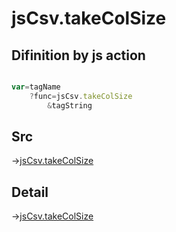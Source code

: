 # jsCsv.takeColSize

## Difinition by js action

```js.js

var=tagName
	?func=jsCsv.takeColSize
		&tagString
```

## Src

->[jsCsv.takeColSize](https://github.com/puutaro/CommandClick/blob/master/app/src/main/java/com/puutaro/commandclick/fragment_lib/terminal_fragment/js_interface/JsCsv.kt#L32)

## Detail

->[jsCsv.takeColSize](https://github.com/puutaro/CommandClick/blob/master/md/developer/js_interface/details/JsCsv/takeColSize.md)
